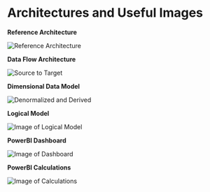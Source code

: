 # Architectures and Useful Images

**Reference Architecture**

![Reference Architecture](https://github.com/kunal333/E2ESynapseDemo/blob/master/images/MDW.png)

**Data Flow Architecture**

![Source to Target](https://github.com/kunal333/E2ESynapseDemo/blob/master/images/Source%20to%20Target.png)

**Dimensional Data Model**

![Denormalized and Derived](https://github.com/kunal333/E2ESynapseDemo/blob/master/images/DimsDerived.png)

**Logical Model**

![Image of Logical Model](https://github.com/kunal333/E2ESynapseDemo/blob/master/images/Logical%20Model.png)

**PowerBI Dashboard**

![Image of Dashboard](https://github.com/kunal333/E2ESynapseDemo/blob/master/images/Dashboard%20Image.png)

**PowerBI Calculations**

![Image of Calculations](https://github.com/kunal333/E2ESynapseDemo/blob/master/images/Calculations.png)

